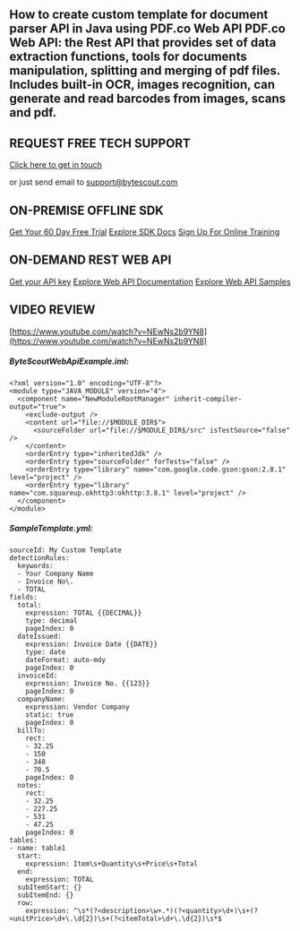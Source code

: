 ## How to create custom template for document parser API in Java using PDF.co Web API PDF.co Web API: the Rest API that provides set of data extraction functions, tools for documents manipulation, splitting and merging of pdf files. Includes built-in OCR, images recognition, can generate and read barcodes from images, scans and pdf.

## REQUEST FREE TECH SUPPORT

[Click here to get in touch](https://bytescout.zendesk.com/hc/en-us/requests/new?subject=PDF.co%20Web%20API%20Question)

or just send email to [support@bytescout.com](mailto:support@bytescout.com?subject=PDF.co%20Web%20API%20Question) 

## ON-PREMISE OFFLINE SDK 

[Get Your 60 Day Free Trial](https://bytescout.com/download/web-installer?utm_source=github-readme)
[Explore SDK Docs](https://bytescout.com/documentation/index.html?utm_source=github-readme)
[Sign Up For Online Training](https://academy.bytescout.com/)


## ON-DEMAND REST WEB API

[Get your API key](https://pdf.co/documentation/api?utm_source=github-readme)
[Explore Web API Documentation](https://pdf.co/documentation/api?utm_source=github-readme)
[Explore Web API Samples](https://github.com/bytescout/ByteScout-SDK-SourceCode/tree/master/PDF.co%20Web%20API)

## VIDEO REVIEW

[https://www.youtube.com/watch?v=NEwNs2b9YN8](https://www.youtube.com/watch?v=NEwNs2b9YN8)




<!-- code block begin -->

##### **ByteScoutWebApiExample.iml:**
    
```
<?xml version="1.0" encoding="UTF-8"?>
<module type="JAVA_MODULE" version="4">
  <component name="NewModuleRootManager" inherit-compiler-output="true">
    <exclude-output />
    <content url="file://$MODULE_DIR$">
      <sourceFolder url="file://$MODULE_DIR$/src" isTestSource="false" />
    </content>
    <orderEntry type="inheritedJdk" />
    <orderEntry type="sourceFolder" forTests="false" />
    <orderEntry type="library" name="com.google.code.gson:gson:2.8.1" level="project" />
    <orderEntry type="library" name="com.squareup.okhttp3:okhttp:3.8.1" level="project" />
  </component>
</module>
```

<!-- code block end -->    

<!-- code block begin -->

##### **SampleTemplate.yml:**
    
```
sourceId: My Custom Template
detectionRules:
  keywords:
  - Your Company Name
  - Invoice No\.
  - TOTAL
fields:
  total:
    expression: TOTAL {{DECIMAL}}
    type: decimal
    pageIndex: 0
  dateIssued:
    expression: Invoice Date {{DATE}}
    type: date
    dateFormat: auto-mdy
    pageIndex: 0
  invoiceId:
    expression: Invoice No. {{123}}
    pageIndex: 0
  companyName:
    expression: Vendor Company
    static: true
    pageIndex: 0
  billTo:
    rect:
    - 32.25
    - 150
    - 348
    - 70.5
    pageIndex: 0
  notes:
    rect:
    - 32.25
    - 227.25
    - 531
    - 47.25
    pageIndex: 0
tables:
- name: table1
  start:
    expression: Item\s+Quantity\s+Price\s+Total
  end:
    expression: TOTAL
  subItemStart: {}
  subItemEnd: {}
  row:
    expression: ^\s*(?<description>\w+.*)(?<quantity>\d+)\s+(?<unitPrice>\d+\.\d{2})\s+(?<itemTotal>\d+\.\d{2})\s*$


```

<!-- code block end -->